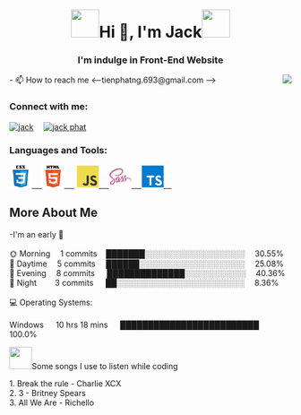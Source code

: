 <h1 align="center"><img src="https://media.tenor.com/nm5MfI8CI50AAAAi/raibow-happy.gif" width="50" height="50"/>Hi 👋, I'm Jack<img src = "https://media.tenor.com/Mdne7ccvTJMAAAAi/banana-cheerer.gif" width="50" height ="50"/></h1>
<h3 align="center">I'm indulge in Front-End Website</h3>
<img src="https://camo.githubusercontent.com/62da68eb62b1e5f175f7d1f0191dd89a653d7908feb22d37d4a0ab07365d6791/68747470733a2f2f6d656469612e67697068792e636f6d2f6d656469612f4d3967624264396e6244724f5475314d71782f67697068792e676966" align="right">
- 📫 How to reach me <--tienphatng.693@gmail.com --><br>

<h3 align="left">Connect with me:</h3>
<p align="left">
<a href="https://dev.to/jack" target="blank"><img align="center" src="https://raw.githubusercontent.com/rahuldkjain/github-profile-readme-generator/master/src/images/icons/Social/devto.svg" alt="jack" height="30" width="40" /></a>&emsp;
<a href="https://fb.com/jack phat" target="blank"><img align="center" src="https://raw.githubusercontent.com/rahuldkjain/github-profile-readme-generator/master/src/images/icons/Social/facebook.svg" alt="jack phat" height="30" width="40" /></a>
</p>

<h3 align="left">Languages and Tools:</h3>
<p align="left"> <a href="https://www.w3schools.com/css/" target="_blank" rel="noreferrer"> <img src="https://raw.githubusercontent.com/devicons/devicon/master/icons/css3/css3-original-wordmark.svg" alt="css3" width="40" height="40"/>&emsp; </a> <a href="https://www.w3.org/html/" target="_blank" rel="noreferrer"> <img src="https://raw.githubusercontent.com/devicons/devicon/master/icons/html5/html5-original-wordmark.svg" alt="html5" width="40" height="40"/> &emsp;</a> <a href="https://developer.mozilla.org/en-US/docs/Web/JavaScript" target="_blank" rel="noreferrer"> <img src="https://raw.githubusercontent.com/devicons/devicon/master/icons/javascript/javascript-original.svg" alt="javascript" width="40" height="40"/>&emsp; </a> <a href="https://sass-lang.com" target="_blank" rel="noreferrer"> <img src="https://raw.githubusercontent.com/devicons/devicon/master/icons/sass/sass-original.svg" alt="sass" width="40" height="40"/>&emsp; </a> <a href="https://www.typescriptlang.org/" target="_blank" rel="noreferrer"> <img src="https://raw.githubusercontent.com/devicons/devicon/master/icons/typescript/typescript-original.svg" alt="typescript" width="40" height="40"/>&emsp; </a> </p>


<h2>More About Me </h2>
-I'm an early 🐤 <br><br>
🌞 Morning&emsp;    1 commits &nbsp;&nbsp;   ███████░░░░░░░░░░░░░░░░░░   &emsp;30.55% <br>
🌆 Daytime&emsp;    5 commits &ensp;&nbsp;&nbsp;██████░░░░░░░░░░░░░░░░░░░   &emsp;25.08% <br>
🌃 Evening&emsp;    8 commits   &emsp;  ██████████████░░░░░░░░░░░   &emsp;40.36% <br>
🌙 Night &emsp;&ensp;&nbsp;     3 commits &emsp;    ██░░░░░░░░░░░░░░░░░░░░░░░   &emsp;8.36%
<br>
<br>
💻 Operating Systems: 
<br>
<br>
Windows        &emsp;           10 hrs 18 mins    &emsp;    █████████████████████████    &emsp;100.0%

<p><img src="https://media.tenor.com/lNfaLZqk44wAAAAi/luna.gif" width="40" height="40"/>Some songs I use to listen while coding</p> 
<p>
   1. Break the rule - Charlie XCX <br>
   2. 3 - Britney Spears <br>
   3. All We Are - Richello<br>
</p>
